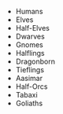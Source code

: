 -   Humans
-   Elves
-   Half-Elves
-   Dwarves
-   Gnomes
-   Halflings
-   Dragonborn
-   Tieflings
-   Aasimar
-   Half-Orcs
-   Tabaxi
-   Goliaths